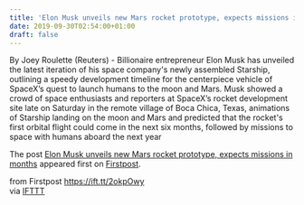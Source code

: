 ```yaml
---
title: 'Elon Musk unveils new Mars rocket prototype, expects missions in months'
date: 2019-09-30T02:54:00+01:00
draft: false
---
```


By Joey Roulette (Reuters) - Billionaire entrepreneur Elon Musk has unveiled the latest iteration of his space company's newly assembled Starship, outlining a speedy development timeline for the centerpiece vehicle of SpaceX’s quest to launch humans to the moon and Mars. Musk showed a crowd of space enthusiasts and reporters at SpaceX’s rocket development site late on Saturday in the remote village of Boca Chica, Texas, animations of Starship landing on the moon and Mars and predicted that the rocket's first orbital flight could come in the next six months, followed by missions to space with humans aboard the next year

The post [Elon Musk unveils new Mars rocket prototype, expects missions in months](http://www.firstpost.com/tech/news-analysis/elon-musk-unveils-new-mars-rocket-prototype-expects-missions-in-months-7423661.html) appeared first on [Firstpost](http://www.firstpost.com).

  
  
from Firstpost https://ift.tt/2okpOwy  
via [IFTTT](https://ifttt.com/?ref=da&site=blogger)